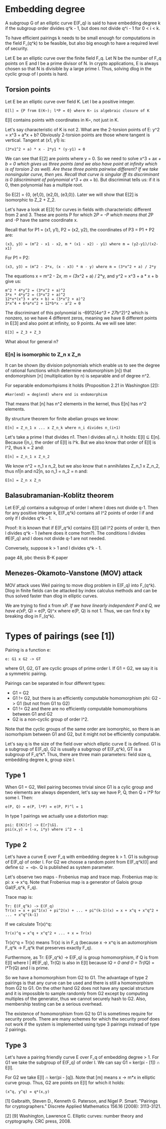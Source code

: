 # Embedding degree

A subgroup G of an elliptic curve E(F_q) is said to have embedding degree k if the subgroup order divides q^k - 1, but does not divide q^i - 1 for 0 < i < k.

To have efficient pairings k needs to be small enough for computations in the field F_(q^k) to be feasible, but also big enough to have a required level of security.

Let E be an elliptic curve over the finite field F_q. Let N be the number of F_q points on E and l be a prime divisor of N. In crypto applications, E is always chosen so that N is divisible by a large prime l. Thus, solving dlog in the cyclic group of l points is hard.

## Torsion points

Let E be an elliptic curve over field K. Let l be a positive integer.

```
E[l] = {P from E(K~); l*P = 0} where K~ is algebraic closure of K
```

E[l] contains points with coordinates in K~, not just in K.

Let's say characteristic of K is not 2. What are the 2-torsion points of E: y^2 = x^3 + a*x + b? Obviously 2-torsion points are those where tangent is vertical. Tangent at (x1, y1) is:

```
(3*x1^2 + a) * x - 2*y1 * (y-y1) = 0
```

We can see that E[2] are points where y = 0. So we need to solve x^3 + a*x + b = 0 which gives us three points (and we also have point at infinity which is of torsion 2 as well). Are these three points pairwise different? If we take nonsingular curve, then yes. Recall that curve is singular iff its discriminant is 0 (discriminant of polynomial x^3 + a*x + b). But discriminat tells us: if it is 0, then polynomial has a multiple root.

So E[2] = {0, (e1,0), (e2,0), (e3,0)}. Later we will show that E[2] is isomorphic to Z_2 + Z_2.

Let's have a look at E[3] for curves in fields with characteristic different from 2 and 3. These are points P for which 2*P = -P which means that 2*P and -P have the same coordinate x.

Recall that for P1 = (x1, y1), P2 = (x2, y2), the coordinates of P3 = P1 + P2 are:

```
(x3, y3) = (m^2 - x1 - x2, m * (x1 - x2) - y1) where m = (y2-y1)/(x2-x1)
```

For P1 = P2:

```
(x3, y3) = (m^2 - 2*x, (x - x3) * m - y) where m = (3*x^2 + a) / 2*y
```

The equations x = m^2 - 2*x, m = (3*x^2 + a) / 2*y, and y^2 = x^3 + a * x + b give us:

```
m^2 * 4*y^2 = (3*x^2 + a)^2
3*x * 4*y^2 = (3*x^2 + a)^2
12*x*(x^3 + a*x + b) = (3*x^2 + a)^2
3*x^4 + 6*a*x^2 + 12*b*x - a^2 = 0
```

The discriminant of this polynomial is -6912(4*a^3 + 27*b^2)^2 which is nonzero, so we have 4 different zeros, meaning we have 8 different points in E[3] and also point at infinity, so 9 points. As we will see later:

```
E[3] = Z_3 + Z_3
```

What about for general n?

### E[n] is isomorphic to Z_n x Z_n

It can be shown (by division polynomials which enable us to see the degree of rational functions which determine endomorphism [n]) that endomorphism [n] (multiplication by n) is separable and of degree n^2.

For separable endomorhpisms it holds (Proposition 2.21 in Washington [2]): 

```
#ker(end) = deg(end) where end is endomorphism
```

That means that [n] has n^2 elements in the kernel, thus E[n] has n^2 elements. 

By structure theorem for finite abelian groups we know:

```
E[n] = Z_n_1 x ... x Z_n_k where n_i divides n_(i+1)
```

Let's take a prime l that divides n1. Then l divides all n_i. It holds: E[l] ⊆ E[n]. Because l|n_i, the order of E[l] is l^k. But we also know that order of E[l] is l^2, thus k = 2 and:

```
E[n] = Z_n_1 x Z_n_2
```

We know n^2 = n_1 x n_2, but we also know that n annihilates Z_n_1 x Z_n_2, thus n1|n and n2|n, so n_1 = n_2 = n and:

```
E[n] = Z_n x Z_n
```

## Balasubramanian-Koblitz theorem

Let E(F_q) contains a subgroup of order l where l does not divide q-1. Then for any positive integer k, E(F_q^k) contains all l^2 points of order l if and only if l divides q^k - 1.

Proof: It is known that if E(F_q^k) contains E[l] (all l^2 points of order l), then l divides q^k - 1 (where does it come from?). The conditions l divides #E(F_q) and l does not divide q-1 are not needed.

Conversely, suppose k > 1 and l divides q^k - 1.


page 48, pbc thesis
B-K paper


## Menezes-Okamoto-Vanstone (MOV) attack

MOV attack uses Weil pairing to move dlog problem in E(F_q) into F_(q^k). Dlog in finite fields can be attacked by index calculus methods and can be thus solved faster than dlog in elliptic curves.

We are trying to find x from x*P. If we have linearly independent P and Q, we have e(x*P, Q) = e(P, Q)^x where e(P, Q) is not 1. Thus, we can find x by breaking dlog in F_(q^k).

# Types of pairings (see [1])

Pairing is a function e:

```
e: G1 x G2 -> GT
```

where G1, G2, GT are cyclic groups of prime order l. If G1 = G2, we say it is a symmetric pairing.

Pairings can be separated in four different types:

 * G1 = G2
 * G1 != G2, but there is an efficiently computable homomorphism phi: G2 -> G1 (but not from G1 to G2)
 * G1 != G2 and there are no efficiently computable homomorphisms between G1 and G2
 * G2 is a non-cyclic group of order l^2.

Note that the cyclic groups of the same order are isomorphic, so there is an isomorhpism between G1 and G2, but it might not be efficiently computable. 

Let's say q is the size of the field over which elliptic curve E is defined. G1 is a subgroup of E(F_q), G2 is usually a subgroup of E(F_q^k), GT is a subgroup of F_q^k\*. Thus, there are three main parameters: field size q, embedding degree k, group size l.

## Type 1

When G1 = G2, Weil pairing becomes trivial since G1 is a cylic group and two elements are always dependent, let's say we have P, Q, then Q = l*P for some l. Then:

```
e(P, Q) = e(P, l*P) = e(P, P)^l = 1
```

In type 1 pairings we actually use a distortion map: 

```
psi: E(K)[r] -> E[r]\G1.
psi(x,y) = (-x, i*y) where i^2 = -1
```

## Type 2

Let's have a curve E over F_q with embedding degree k > 1. G1 is subgroup of E(F_q) of order l. For G2 we choose a random point from E(F_q^k)[l] and define `G2 = <Q>`. Q is published as system parameter.

Let's observe two maps - Frobenius map and trace map. Frobenius map is: pi: x -> x^q. Note that Frobenius map is a generator of Galois group Gal(F_q^k, F_q).

Trace map is:

```
Tr: E(F_q^k) -> E(F_q)
Tr(x) = x + pi^1(x) + pi^2(x) + ... + pi^(k-1)(x) = x + x^q + x^q^2 + ... + x^q^(k-1)
```

If we calculate Tr(x)^q:

```
Tr(x)^q = x^q + x^q^2 + ... + x = Tr(x)
```

Tr(x)^q = Tr(x) means Tr(x) is in F_q (because x -> x^q is an automorphism F_q^k -> F_q^k that preserves exactly F_q).

Furthermore, as Tr: E(F_q^k) -> E(F_q) is group homomorphism, if Q is from E[l] where l | #E(F_q), Tr(Q) is also in E[l] because l*Q = 0 and 0 = Tr(l*Q) = l*Tr(Q) and l is prime.


So we have a homomorphism from G2 to G1. The advantage of type 2 pairings is that any curve can be used and there is still a homomorphism from G2 to G1. On the other hand G2 does not have any special structure and it is impossible to sample randomly from G2 except by computing multiples of the generator, thus we cannot securely hash to G2. Also, membership testing can be a serious overhead.

The existence of homomorphism from G2 to G1 is sometimes require for security proofs. There are many schemes for which the security proof does not work if the system is implemented using type 3 pairings instead of type 2 pairings.

## Type 3

Let's have a pairing friendly curve E over F_q of embedding degree > 1. For G1 we take the subgroup of E(F_q) of order l. We can say G1 = ker(pi - [1]) ∩ E[l].

For G2 we take E[l] ∩ ker(pi - [q]). Note that [m] means x -> m*x in elliptic curve group. Thus, G2 are points on E[l] for which it holds:

```
(x^q, y^q) = q*(x,y)
```







[1] Galbraith, Steven D., Kenneth G. Paterson, and Nigel P. Smart. "Pairings for cryptographers." Discrete Applied Mathematics 156.16 (2008): 3113-3121.

[2] [9] Washington, Lawrence C. Elliptic curves: number theory and cryptography. CRC press, 2008.
